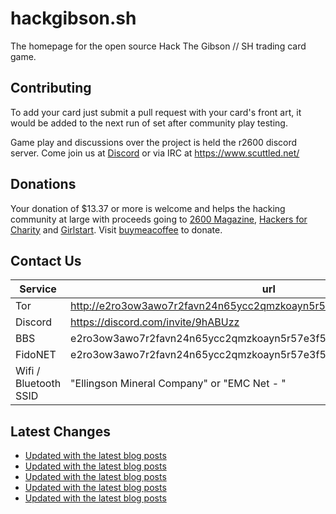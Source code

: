 # hackgibson.sh
The homepage for the open source Hack The Gibson // SH trading card game.


## Contributing

To add your card just submit a pull request with your card's front art, it would be added to the next run of set after community play testing.

Game play and discussions over the project is held the r2600 discord server. Come join us at [Discord](https://discord.com/invite/9hABUzz) or via IRC at https://www.scuttled.net/


## Donations

Your donation of $13.37 or more is welcome and helps the hacking community at large with proceeds going to [2600 Magazine](https://2600.com/), [Hackers for Charity](https://hackersforcharity.org) and [Girlstart](https://girlstart.org).  Visit [buymeacoffee](https://www.buymeacoffee.com/hackgibson.sh) to donate.


## Contact Us

Service | url
-|-
Tor | http://e2ro3ow3awo7r2favn24n65ycc2qmzkoayn5r57e3f56nvjwdcgg32ad.onion
Discord | https://discord.com/invite/9hABUzz
BBS | e2ro3ow3awo7r2favn24n65ycc2qmzkoayn5r57e3f56nvjwdcgg32ad.onion:23
FidoNET | e2ro3ow3awo7r2favn24n65ycc2qmzkoayn5r57e3f56nvjwdcgg32ad.onion:24554
Wifi / Bluetooth SSID | "Ellingson Mineral Company" or "EMC Net - <fidonet address>"

## Latest Changes
<!-- BLOG-POST-LIST:START -->
- [Updated with the latest blog posts](https://github.com/DFW2600/hackgibson.sh/commit/dd523f6d6f05dccfc1a2f500182c2a8a9ad25fb3)
- [Updated with the latest blog posts](https://github.com/DFW2600/hackgibson.sh/commit/57e6aba436f84535147d8944dfc1da0db16c13b9)
- [Updated with the latest blog posts](https://github.com/DFW2600/hackgibson.sh/commit/2cef936cc9722d8d2a90fac9862f7cc3e4f71426)
- [Updated with the latest blog posts](https://github.com/DFW2600/hackgibson.sh/commit/870eb7419cb2e9870d2aade84167e67b505ae624)
- [Updated with the latest blog posts](https://github.com/DFW2600/hackgibson.sh/commit/b1053952f85a08d133a4c4f8339f8d7d0d3ff94a)
<!-- BLOG-POST-LIST:END -->
